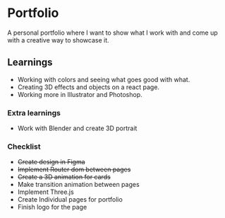 # Portfolio

A personal portfolio where I want to show what I work with and come up with a creative way to showcase it.

## Learnings
* Working with colors and seeing what goes good with what.
* Creating 3D effects and objects on a react page.
* Working more in Illustrator and Photoshop.

### Extra learnings

* Work with Blender and create 3D portrait

### Checklist

* ~~Create design in Figma~~
* ~~Implement Router dom between pages~~
* ~~Create a 3D animation for cards~~
* Make transition animation between pages
* Implement Three.js
* Create Individual pages for portfolio
* Finish logo for the page
